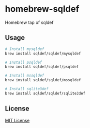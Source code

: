 # homebrew-sqldef

Homebrew tap of sqldef

## Usage

```bash
# Install mysqldef
brew install sqldef/sqldef/mysqldef

# Install psqldef
brew install sqldef/sqldef/psqldef

# Install mssqldef
brew install sqldef/sqldef/mssqldef

# Install sqlite3def
brew install sqldef/sqldef/sqlite3def
```

## License

[MIT License](./LICENSE)
